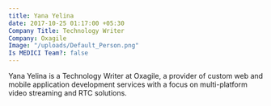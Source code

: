 ```yaml
---
title: Yana Yelina
date: 2017-10-25 01:17:00 +05:30
Company Title: Technology Writer
Company: Oxagile
Image: "/uploads/Default_Person.png"
Is MEDICI Team?: false
---
```


Yana Yelina is a Technology Writer at Oxagile, a provider of custom web and mobile application development services with a focus on multi-platform video streaming and RTC solutions.